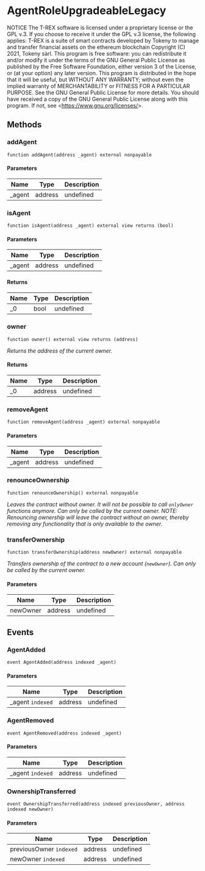 # AgentRoleUpgradeableLegacy





NOTICE     The T-REX software is licensed under a proprietary license or the GPL v.3.     If you choose to receive it under the GPL v.3 license, the following applies:     T-REX is a suite of smart contracts developed by Tokeny to manage and transfer financial assets on the ethereum blockchain     Copyright (C) 2021, Tokeny sàrl.     This program is free software: you can redistribute it and/or modify     it under the terms of the GNU General Public License as published by     the Free Software Foundation, either version 3 of the License, or     (at your option) any later version.     This program is distributed in the hope that it will be useful,     but WITHOUT ANY WARRANTY; without even the implied warranty of     MERCHANTABILITY or FITNESS FOR A PARTICULAR PURPOSE.  See the     GNU General Public License for more details.     You should have received a copy of the GNU General Public License     along with this program.  If not, see &lt;https://www.gnu.org/licenses/&gt;.



## Methods

### addAgent

```solidity
function addAgent(address _agent) external nonpayable
```





#### Parameters

| Name | Type | Description |
|---|---|---|
| _agent | address | undefined |

### isAgent

```solidity
function isAgent(address _agent) external view returns (bool)
```





#### Parameters

| Name | Type | Description |
|---|---|---|
| _agent | address | undefined |

#### Returns

| Name | Type | Description |
|---|---|---|
| _0 | bool | undefined |

### owner

```solidity
function owner() external view returns (address)
```



*Returns the address of the current owner.*


#### Returns

| Name | Type | Description |
|---|---|---|
| _0 | address | undefined |

### removeAgent

```solidity
function removeAgent(address _agent) external nonpayable
```





#### Parameters

| Name | Type | Description |
|---|---|---|
| _agent | address | undefined |

### renounceOwnership

```solidity
function renounceOwnership() external nonpayable
```



*Leaves the contract without owner. It will not be possible to call `onlyOwner` functions anymore. Can only be called by the current owner. NOTE: Renouncing ownership will leave the contract without an owner, thereby removing any functionality that is only available to the owner.*


### transferOwnership

```solidity
function transferOwnership(address newOwner) external nonpayable
```



*Transfers ownership of the contract to a new account (`newOwner`). Can only be called by the current owner.*

#### Parameters

| Name | Type | Description |
|---|---|---|
| newOwner | address | undefined |



## Events

### AgentAdded

```solidity
event AgentAdded(address indexed _agent)
```





#### Parameters

| Name | Type | Description |
|---|---|---|
| _agent `indexed` | address | undefined |

### AgentRemoved

```solidity
event AgentRemoved(address indexed _agent)
```





#### Parameters

| Name | Type | Description |
|---|---|---|
| _agent `indexed` | address | undefined |

### OwnershipTransferred

```solidity
event OwnershipTransferred(address indexed previousOwner, address indexed newOwner)
```





#### Parameters

| Name | Type | Description |
|---|---|---|
| previousOwner `indexed` | address | undefined |
| newOwner `indexed` | address | undefined |



